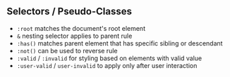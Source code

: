 ## Selectors / Pseudo-Classes

- `:root` matches the document's root element
- `&` nesting selector applies to parent rule
- `:has()` matches parent element that has specific sibling or descendant
- `:not()` can be used to reverse rule
- `:valid` / `:invalid` for styling based on elements with valid value
- `:user-valid` / `user-invalid` to apply only after user interaction